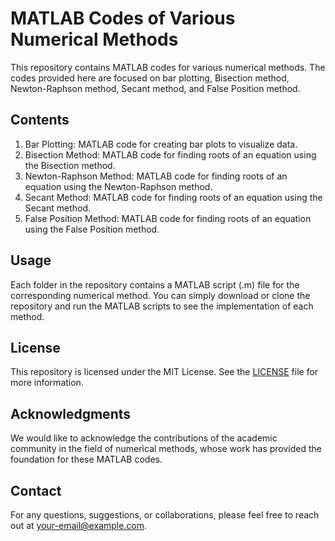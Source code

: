 # MATLAB Codes of Various Numerical Methods

This repository contains MATLAB codes for various numerical methods. The codes provided here are focused on bar plotting, Bisection method, Newton-Raphson method, Secant method, and False Position method.

## Contents

1. Bar Plotting: MATLAB code for creating bar plots to visualize data.
2. Bisection Method: MATLAB code for finding roots of an equation using the Bisection method.
3. Newton-Raphson Method: MATLAB code for finding roots of an equation using the Newton-Raphson method.
4. Secant Method: MATLAB code for finding roots of an equation using the Secant method.
5. False Position Method: MATLAB code for finding roots of an equation using the False Position method.

## Usage

Each folder in the repository contains a MATLAB script (.m) file for the corresponding numerical method. You can simply download or clone the repository and run the MATLAB scripts to see the implementation of each method.

## License

This repository is licensed under the MIT License. See the [LICENSE](LICENSE) file for more information.

## Acknowledgments

We would like to acknowledge the contributions of the academic community in the field of numerical methods, whose work has provided the foundation for these MATLAB codes.

## Contact

For any questions, suggestions, or collaborations, please feel free to reach out at [your-email@example.com](mailto:your-email@example.com).

